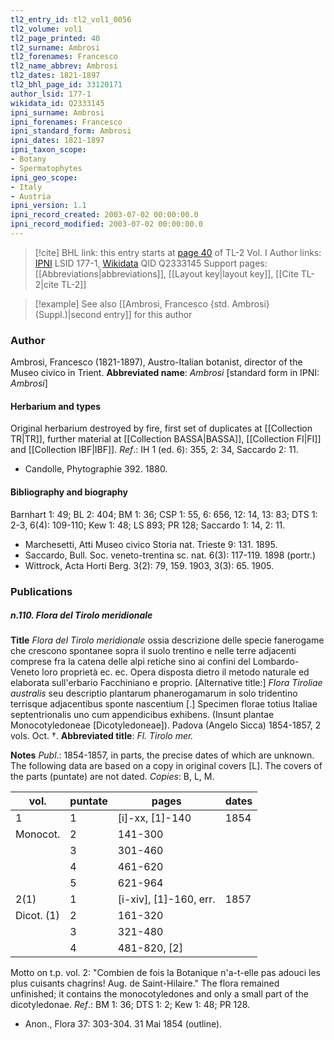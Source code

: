 ```yaml
---
tl2_entry_id: tl2_vol1_0056
tl2_volume: vol1
tl2_page_printed: 40
tl2_surname: Ambrosi
tl2_forenames: Francesco
tl2_name_abbrev: Ambrosi
tl2_dates: 1821-1897
tl2_bhl_page_id: 33120171
author_lsid: 177-1
wikidata_id: Q2333145
ipni_surname: Ambrosi
ipni_forenames: Francesco
ipni_standard_form: Ambrosi
ipni_dates: 1821-1897
ipni_taxon_scope: 
- Botany
- Spermatophytes
ipni_geo_scope: 
- Italy
- Austria
ipni_version: 1.1
ipni_record_created: 2003-07-02 00:00:00.0
ipni_record_modified: 2003-07-02 00:00:00.0
---
```


> [!cite] BHL link: this entry starts at [page 40](https://www.biodiversitylibrary.org/page/33120171) of TL-2 Vol. I
> Author links: [IPNI](https://www.ipni.org/a/177-1) LSID 177-1, [Wikidata](https://www.wikidata.org/wiki/Q2333145) QID Q2333145
> Support pages: [[Abbreviations|abbreviations]], [[Layout key|layout key]], [[Cite TL-2|cite TL-2]]

> [!example] See also [[Ambrosi, Francesco {std. Ambrosi} (Suppl.)|second entry]] for this author

### Author

Ambrosi, Francesco (1821-1897), Austro-Italian botanist, director of the Museo civico in Trient. 
**Abbreviated name**: *Ambrosi* \[standard form in IPNI: *Ambrosi*\]

#### Herbarium and types

Original herbarium destroyed by fire, first set of duplicates at [[Collection TR|TR]], further material at [[Collection BASSA|BASSA]], [[Collection FI|FI]] and [[Collection IBF|IBF]].
*Ref*.: IH 1 (ed. 6): 355, 2: 34, Saccardo 2: 11.
- Candolle, Phytographie 392. 1880.

#### Bibliography and biography

Barnhart 1: 49; BL 2: 404; BM 1: 36; CSP 1: 55, 6: 656, 12: 14, 13: 83; DTS 1: 2-3, 6(4): 109-110; Kew 1: 48; LS 893; PR 128; Saccardo 1: 14, 2: 11.
- Marchesetti, Atti Museo civico Storia nat. Trieste 9: 131. 1895.
- Saccardo, Bull. Soc. veneto-trentina sc. nat. 6(3): 117-119. 1898 (portr.)
- Wittrock, Acta Horti Berg. 3(2): 79, 159. 1903, 3(3): 65. 1905.

### Publications

##### n.110. Flora del Tirolo meridionale

**Title**
*Flora del Tirolo meridionale* ossia descrizione delle specie fanerogame che crescono spontanee sopra il suolo trentino e nelle terre adjacenti comprese fra la catena delle alpi retiche sino ai confini del Lombardo-Veneto loro proprietà ec. ec. Opera disposta dietro il metodo naturale ed elaborata sull'erbario Facchiniano e proprio. \[Alternative title:\] *Flora Tiroliae australis* seu descriptio plantarum phanerogamarum in solo tridentino terrisque adjacentibus sponte nascentium \[.\] Specimen florae totius Italiae septentrionalis uno cum appendicibus exhibens. (Insunt plantae Monocotyledoneae \[Dicotyledoneae\]). Padova (Angelo Sicca) 1854-1857, 2 vols. Oct. †.
**Abbreviated title**: *Fl. Tirolo mer.*

**Notes**
*Publ*.: 1854-1857, in parts, the precise dates of which are unknown. The following data are based on a copy in original covers \[L\]. The covers of the parts (puntate) are not dated. *Copies*: B, L, M.

|vol.	|puntate	|pages	|dates|
|---	|---	|---	|---	|
|1	|1	|\[i\]-xx, \[1\]-140	|1854|
|Monocot.	|2	|141-300|
|	|3	|301-460|
|	|4	|461-620|
|	|5	|621-964|
|2(1)	|1	|\[i-xiv\], \[1\]-160, err.	|1857|
|Dicot. (1)	|2	|161-320|
|	|3	|321-480|
|	|4	|481-820, \[2\]|

Motto on t.p. vol. 2: "Combien de fois la Botanique n'a-t-elle pas adouci les plus cuisants chagrins! Aug. de Saint-Hilaire." The flora remained unfinished; it contains the monocotyledones and only a small part of the dicotyledonae.
*Ref*.: BM 1: 36; DTS 1: 2; Kew 1: 48; PR 128.
- Anon., Flora 37: 303-304. 31 Mai 1854 (outline).

